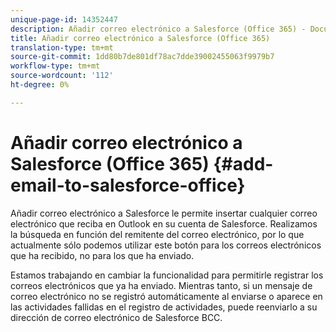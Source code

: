 ```yaml
---
unique-page-id: 14352447
description: Añadir correo electrónico a Salesforce (Office 365) - Documentos de marketing - Documentación del producto
title: Añadir correo electrónico a Salesforce (Office 365)
translation-type: tm+mt
source-git-commit: 1dd80b7de801df78ac7dde39002455063f9979b7
workflow-type: tm+mt
source-wordcount: '112'
ht-degree: 0%

---
```



# Añadir correo electrónico a Salesforce (Office 365) {#add-email-to-salesforce-office}

Añadir correo electrónico a Salesforce le permite insertar cualquier correo electrónico que reciba en Outlook en su cuenta de Salesforce. Realizamos la búsqueda en función del remitente del correo electrónico, por lo que actualmente sólo podemos utilizar este botón para los correos electrónicos que ha recibido, no para los que ha enviado.

Estamos trabajando en cambiar la funcionalidad para permitirle registrar los correos electrónicos que ya ha enviado. Mientras tanto, si un mensaje de correo electrónico no se registró automáticamente al enviarse o aparece en las actividades fallidas en el registro de actividades, puede reenviarlo a su dirección de correo electrónico de Salesforce BCC.
